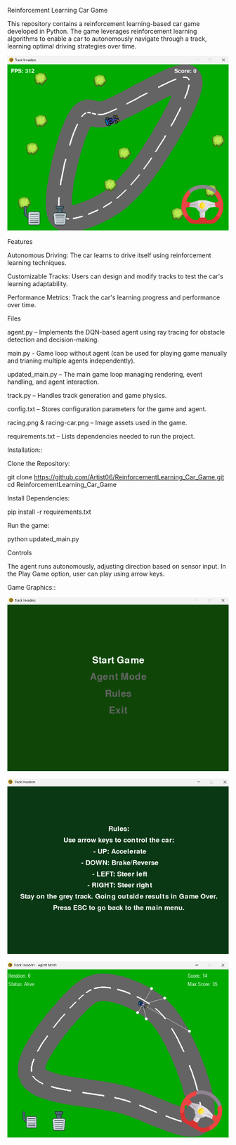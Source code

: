 Reinforcement Learning Car Game

This repository contains a reinforcement learning-based car game developed in Python. The game leverages reinforcement
learning algorithms to enable a car to autonomously navigate through a track, learning optimal driving strategies over time.

![image alt](player_frame.png)

Features

Autonomous Driving: The car learns to drive itself using reinforcement learning techniques.

Customizable Tracks: Users can design and modify tracks to test the car's learning adaptability.

Performance Metrics: Track the car's learning progress and performance over time.

Files

agent.py – Implements the DQN-based agent using ray tracing for obstacle detection and decision-making.

main.py - Game loop without agent (can be used for playing game manually and trianing multiple agents independently).

updated_main.py – The main game loop managing rendering, event handling, and agent interaction.

track.py – Handles track generation and game physics.

config.txt – Stores configuration parameters for the game and agent.

racing.png & racing-car.png – Image assets used in the game.

requirements.txt – Lists dependencies needed to run the project.

Installation:: 

Clone the Repository:

git clone https://github.com/Artist06/ReinforcementLearning_Car_Game.git
cd ReinforcementLearning_Car_Game

Install Dependencies:

pip install -r requirements.txt

Run the game:

python updated_main.py

Controls

The agent runs autonomously, adjusting direction based on sensor input.
In the Play Game option, user can play using arrow keys.

Game Graphics::

![image alt](https://github.com/01prakash-aditya/ReinforcementLearning_Car_Game/blob/3836521decd3bc0d459c073066d1922895d19d7d/main_menu.png)

![image alt](https://github.com/01prakash-aditya/ReinforcementLearning_Car_Game/blob/3836521decd3bc0d459c073066d1922895d19d7d/rules_page.png)

![image alt](https://github.com/01prakash-aditya/ReinforcementLearning_Car_Game/blob/3836521decd3bc0d459c073066d1922895d19d7d/agent_frame.png)
